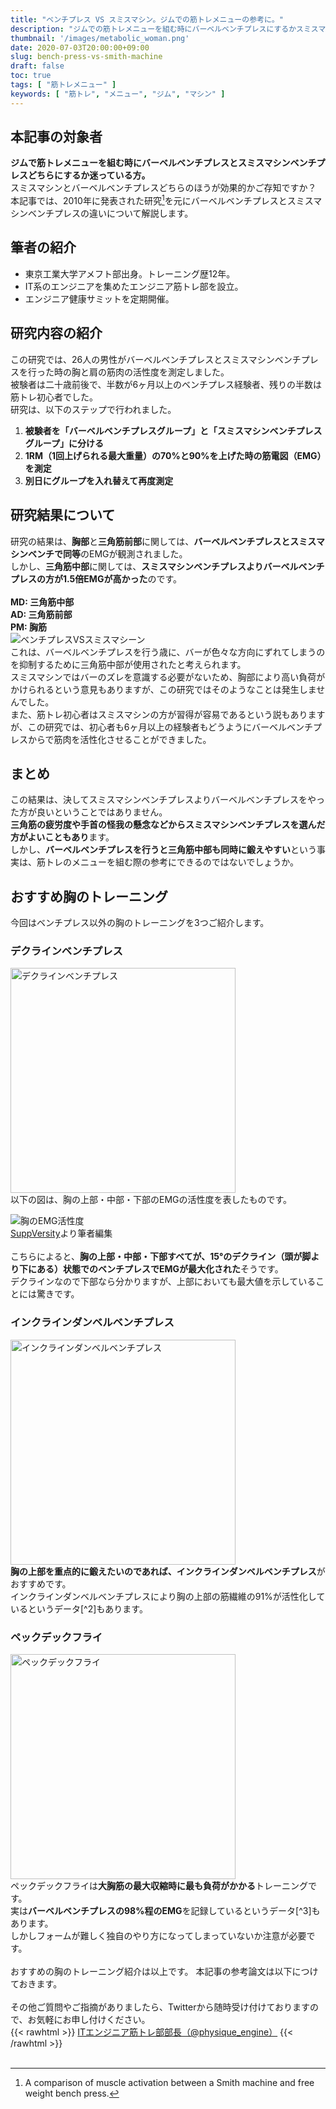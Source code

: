 ```yaml
---
title: "ベンチプレス VS スミスマシン。ジムでの筋トレメニューの参考に。"
description: "ジムでの筋トレメニューを組む時にバーベルベンチプレスにするかスミスマシンベンチプレスにするか迷うことはありませんか？それぞれのメリット・デメリットを明確にしてより効果的な筋トレを行いましょう。筋トレメニューの組み方に迷っている方は是非記事をご覧ください。"
thumbnail: '/images/metabolic_woman.png'
date: 2020-07-03T20:00:00+09:00
slug: bench-press-vs-smith-machine
draft: false
toc: true
tags: [ "筋トレメニュー" ]
keywords: [ "筋トレ", "メニュー", "ジム", "マシン" ]
---
```


## 本記事の対象者
<b>ジムで筋トレメニューを組む時にバーベルベンチプレスとスミスマシンベンチプレスどちらにするか迷っている方。</b><br>
スミスマシンとバーベルベンチプレスどちらのほうが効果的かご存知ですか？<br>
本記事では、2010年に発表された研究[^1]を元にバーベルベンチプレスとスミスマシンベンチプレスの違いについて解説します。

[^1]: A comparison of muscle activation between a Smith machine and free weight bench press.

## 筆者の紹介
<ul>
  <li>東京工業大学アメフト部出身。トレーニング歴12年。</li>
  <li>IT系のエンジニアを集めたエンジニア筋トレ部を設立。</li>
  <li>エンジニア健康サミットを定期開催。</li>
</ul>

## 研究内容の紹介
この研究では、26人の男性がバーベルベンチプレスとスミスマシンベンチプレスを行った時の胸と肩の筋肉の活性度を測定しました。<br>
被験者は二十歳前後で、半数が6ヶ月以上のベンチプレス経験者、残りの半数は筋トレ初心者でした。<br>
研究は、以下のステップで行われました。<br>

1. <b>被験者を「バーベルベンチプレスグループ」と「スミスマシンベンチプレスグループ」に分ける</b>
2. <b>1RM（1回上げられる最大重量）の70%と90%を上げた時の筋電図（EMG）を測定</b>
3. <b>別日にグループを入れ替えて再度測定</b>

## 研究結果について
研究の結果は、<b>胸部</b>と<b>三角筋前部</b>に関しては、<b>バーベルベンチプレスとスミスマシンベンチで同等</b>のEMGが観測されました。<br>
しかし、<b>三角筋中部</b>に関しては、<b>スミスマシンベンチプレスよりバーベルベンチプレスの方が1.5倍EMGが高かった</b>のです。<br>
<br>
<b>MD: 三角筋中部</b><br>
<b>AD: 三角筋前部</b><br>
<b>PM: 胸筋</b>
<br>
<img src="/images/bench-press-vs-smith-machine.png" alt="ベンチプレスVSスミスマシーン" />
<br>
これは、バーベルベンチプレスを行う歳に、バーが色々な方向にずれてしまうのを抑制するために三角筋中部が使用されたと考えられます。<br>
スミスマシンではバーのズレを意識する必要がないため、胸部により高い負荷がかけられるという意見もありますが、この研究ではそのようなことは発生しませんでした。<br>
また、筋トレ初心者はスミスマシンの方が習得が容易であるという説もありますが、この研究では、初心者も6ヶ月以上の経験者もどうようにバーベルベンチプレスからで筋肉を活性化させることができました。

## まとめ
この結果は、決してスミスマシンベンチプレスよりバーベルベンチプレスをやった方が良いということではありません。<br>
<b>三角筋の疲労度や手首の怪我の懸念などからスミスマシンベンチプレスを選んだ方がよいこともあり</b>ます。<br>
しかし、<b>バーベルベンチプレスを行うと三角筋中部も同時に鍛えやすい</b>という事実は、筋トレのメニューを組む際の参考にできるのではないでしょうか。

## おすすめ胸のトレーニング
今回はベンチプレス以外の胸のトレーニングを3つご紹介します。
### デクラインベンチプレス
<img width="360px" src="/images/decline_bench_press.jpg" alt="デクラインベンチプレス" />
<br>
以下の図は、胸の上部・中部・下部のEMGの活性度を表したものです。<br>

<img src="/images/chestPartsActivation.png" alt="胸のEMG活性度" /><br>
<a href="https://suppversity.blogspot.com/2011/07/suppversity-emg-series-musculus.html" target="_blank">SuppVersity</a>より筆者編集<br>
<br>
こちらによると、<b>胸の上部・中部・下部すべてが、15°のデクライン（頭が脚より下にある）状態でのベンチプレスでEMGが最大化された</b>そうです。<br>
デクラインなので下部なら分かりますが、上部においても最大値を示していることには驚きです。

### インクラインダンベルベンチプレス
<img width="360px" src="/images/incline_dumbbell_bench_press.jpg" alt="インクラインダンベルベンチプレス" />
<br>
<b>胸の上部を重点的に鍛えたいのであれば、インクラインダンベルベンチプレス</b>がおすすめです。<br>
インクラインダンベルベンチプレスにより胸の上部の筋繊維の91%が活性化しているというデータ[^2]もあります。

[^2]: <a href="https://www.musculi.com/content/articles/most-effective-exercises-per-muscle-group-using-electromyography" target="_blank">Most Effective Exercises per Muscle Group Using Electromyography</a>

### ペックデックフライ
<img width="360px" src="/images/pec_deck.jpg" alt="ペックデックフライ" />
<br>
ペックデックフライは<b>大胸筋の最大収縮時に最も負荷がかかる</b>トレーニングです。<br>
実は<b>バーベルベンチプレスの98%程のEMG</b>を記録しているというデータ[^3]もあります。<br>
しかしフォームが難しく独自のやり方になってしまっていないか注意が必要です。

[^3]: <a href="https://www.acefitness.org/certifiednewsarticle/2884/ace-sponsored-research-top-3-most-effective-chest-exercises/" target="_blank">Top 3 Most Effective Chest Exercises</a>

<br>
<br>
おすすめの胸のトレーニング紹介は以上です。  
本記事の参考論文は以下につけておきます。  
<br>
<br>
その他ご質問やご指摘がありましたら、Twitterから随時受け付けておりますので、お気軽にお申し付けください。  <br>
{{< rawhtml >}}
<a href="https://twitter.com/physique_engine" target="_blank" rel="nofollow">ITエンジニア筋トレ部部長（@physique_engine）</a>
{{< /rawhtml >}}

<br>
<br>
